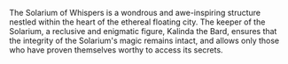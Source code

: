 The Solarium of Whispers is a wondrous and awe-inspiring structure nestled within the heart of the ethereal floating city. The keeper of the Solarium, a reclusive and enigmatic figure, Kalinda the Bard, ensures that the integrity of the Solarium's magic remains intact, and allows only those who have proven themselves worthy to access its secrets.